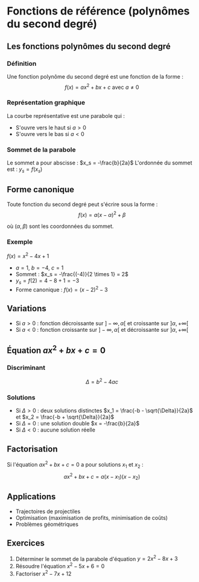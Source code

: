 # Fonctions de référence (polynômes du second degré)

## Les fonctions polynômes du second degré

### Définition
Une fonction polynôme du second degré est une fonction de la forme :
$$f(x) = ax^2 + bx + c \text{ avec } a \neq 0$$

### Représentation graphique
La courbe représentative est une parabole qui :
- S'ouvre vers le haut si $a > 0$
- S'ouvre vers le bas si $a < 0$

### Sommet de la parabole
Le sommet a pour abscisse : $x_s = -\frac{b}{2a}$
L'ordonnée du sommet est : $y_s = f(x_s)$

## Forme canonique
Toute fonction du second degré peut s'écrire sous la forme :
$$f(x) = a(x - \alpha)^2 + \beta$$

où $(\alpha, \beta)$ sont les coordonnées du sommet.

### Exemple
$f(x) = x^2 - 4x + 1$
- $a = 1$, $b = -4$, $c = 1$
- Sommet : $x_s = -\frac{(-4)}{2 \times 1} = 2$
- $y_s = f(2) = 4 - 8 + 1 = -3$
- Forme canonique : $f(x) = (x - 2)^2 - 3$

## Variations
- Si $a > 0$ : fonction décroissante sur $]-\infty, \alpha[$ et croissante sur $]\alpha, +\infty[$
- Si $a < 0$ : fonction croissante sur $]-\infty, \alpha[$ et décroissante sur $]\alpha, +\infty[$

## Équation $ax^2 + bx + c = 0$

### Discriminant
$$\Delta = b^2 - 4ac$$

### Solutions
- Si $\Delta > 0$ : deux solutions distinctes $x_1 = \frac{-b - \sqrt{\Delta}}{2a}$ et $x_2 = \frac{-b + \sqrt{\Delta}}{2a}$
- Si $\Delta = 0$ : une solution double $x = -\frac{b}{2a}$
- Si $\Delta < 0$ : aucune solution réelle

## Factorisation
Si l'équation $ax^2 + bx + c = 0$ a pour solutions $x_1$ et $x_2$ :
$$ax^2 + bx + c = a(x - x_1)(x - x_2)$$

## Applications
- Trajectoires de projectiles
- Optimisation (maximisation de profits, minimisation de coûts)
- Problèmes géométriques

## Exercices
1. Déterminer le sommet de la parabole d'équation $y = 2x^2 - 8x + 3$
2. Résoudre l'équation $x^2 - 5x + 6 = 0$
3. Factoriser $x^2 - 7x + 12$
